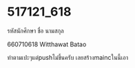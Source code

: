 # 517121_618
 รหัสนักศึกษา ชื่อ นามสกุล

660710618 Witthawat Batao 

ทำตามเปะๆแต่pushไม่ขึ้นครับ เลยสร้างmaincในนี้เอา
